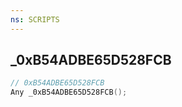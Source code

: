 ```yaml
---
ns: SCRIPTS
---
```

## _0xB54ADBE65D528FCB

```c
// 0xB54ADBE65D528FCB
Any _0xB54ADBE65D528FCB();
```

